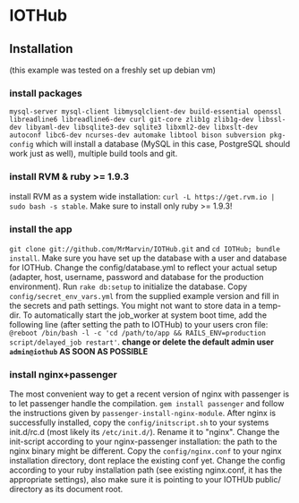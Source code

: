 IOTHub
======

## Installation ##
(this example was tested on a freshly set up debian vm)

### install packages ###
`mysql-server mysql-client libmysqlclient-dev build-essential openssl libreadline6 libreadline6-dev curl git-core zlib1g zlib1g-dev libssl-dev libyaml-dev libsqlite3-dev sqlite3 libxml2-dev libxslt-dev autoconf libc6-dev ncurses-dev automake libtool bison subversion pkg-config`
which will install a database (MySQL in this case, PostgreSQL should work just as well), multiple build tools and git.

### install RVM & ruby >= 1.9.3 ###
install RVM as a system wide installation:
`curl -L https://get.rvm.io | sudo bash -s stable`.
Make sure to install only ruby >= 1.9.3!

### install the app ###
`git clone git://github.com/MrMarvin/IOTHub.git` and `cd IOTHub; bundle install`.
Make sure you have set up the database with a user and database for IOTHub.
Change the config/database.yml to reflect your actual setup (adapter, host, username, password and database for the production environment).
Run `rake db:setup` to initialize the database.
Copy `config/secret_env_vars.yml` from the supplied example version and fill in the secrets and path settings. You might not want to store data in a temp-dir.
To automatically start the job_worker at system boot time, add the following line (after setting the path to IOTHub) to your users cron file:
`@reboot /bin/bash -l -c 'cd /path/to/app && RAILS_ENV=production script/delayed_job restart'`.
**change or delete the default admin user `admin@iothub` AS SOON AS POSSIBLE**


### install nginx+passenger ###
The most convenient way to get a recent version of nginx with passenger is to let passenger handle the compilation.
`gem install passenger` and follow the instructions given by `passenger-install-nginx-module`.
After nginx is successfully installed, copy the `config/initscript.sh` to your systems init.d/rc.d (most likely its `/etc/init.d/`). Rename it to "nginx".
Change the init-script according to your nginx-passenger installation: the path to the nginx binary might be different.
Copy the `config/nginx.conf` to your nginx installation directory, dont replace the existing conf yet.
Change the config according to your ruby installation path (see existing nginx.conf, it has the appropriate settings), also make sure it is pointing to your IOTHUb public/ directory as its document root.


